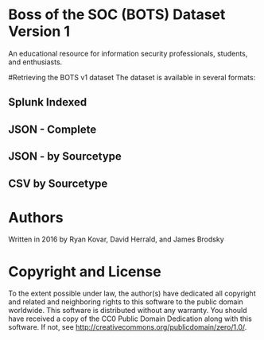 # Boss of the SOC (BOTS) Dataset Version 1
An educational resource for information security professionals, students, and enthusiasts.

#Retrieving the BOTS v1 dataset
The dataset is available in several formats:
## Splunk Indexed

## JSON - Complete

## JSON - by Sourcetype

## CSV by Sourcetype

# Authors
Written in 2016 by Ryan Kovar, David Herrald, and James Brodsky

# Copyright and License
To the extent possible under law, the author(s) have dedicated
all copyright and related and neighboring rights to this software
to the public domain worldwide. This software is distributed
without any warranty. You should have received a copy of the CC0
Public Domain Dedication along with this software. If not, see
http://creativecommons.org/publicdomain/zero/1.0/.
